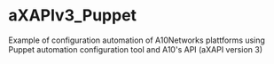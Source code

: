 # aXAPIv3_Puppet
Example of configuration automation of A10Networks plattforms using Puppet automation configuration tool and A10's API (aXAPI version 3)
